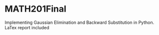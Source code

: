 # MATH201Final
Implementing Gaussian Elimination and Backward Substitution in Python. LaTex report included
